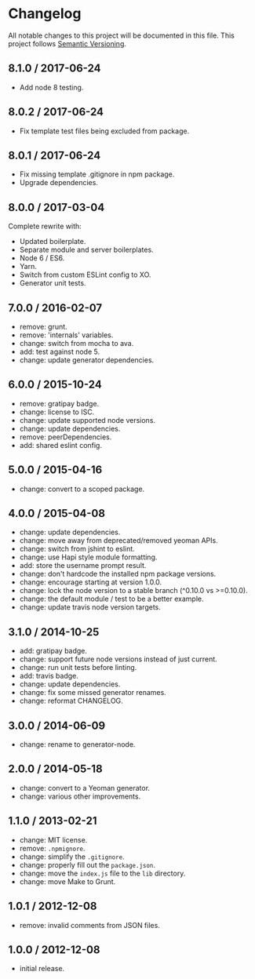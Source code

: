 # Changelog
All notable changes to this project will be documented in this file.
This project follows [Semantic Versioning](http://semver.org).

## 8.1.0 / 2017-06-24
 - Add node 8 testing.

## 8.0.2 / 2017-06-24
 - Fix template test files being excluded from package.

## 8.0.1 / 2017-06-24
 - Fix missing template .gitignore in npm package.
 - Upgrade dependencies.

## 8.0.0 / 2017-03-04
Complete rewrite with:
 - Updated boilerplate.
 - Separate module and server boilerplates.
 - Node 6 / ES6.
 - Yarn.
 - Switch from custom ESLint config to XO.
 - Generator unit tests.

## 7.0.0 / 2016-02-07
 - remove: grunt.
 - remove: 'internals' variables.
 - change: switch from mocha to ava.
 - add: test against node 5.
 - change: update generator dependencies.

## 6.0.0 / 2015-10-24
 - remove: gratipay badge.
 - change: license to ISC.
 - change: update supported node versions.
 - change: update dependencies.
 - remove: peerDependencies.
 - add: shared eslint config.

## 5.0.0 / 2015-04-16
 - change: convert to a scoped package.

## 4.0.0 / 2015-04-08
 - change: update dependencies.
 - change: move away from deprecated/removed yeoman APIs.
 - change: switch from jshint to eslint.
 - change: use Hapi style module formatting.
 - add: store the username prompt result.
 - change: don't hardcode the installed npm package versions.
 - change: encourage starting at version 1.0.0.
 - change: lock the node version to a stable branch (^0.10.0 vs >=0.10.0).
 - change: the default module / test to be a better example.
 - change: update travis node version targets.

## 3.1.0 / 2014-10-25
 - add: gratipay badge.
 - change: support future node versions instead of just current.
 - change: run unit tests before linting.
 - add: travis badge.
 - change: update dependencies.
 - change: fix some missed generator renames.
 - change: reformat CHANGELOG.

## 3.0.0 / 2014-06-09
 - change: rename to generator-node.

## 2.0.0 / 2014-05-18
 - change: convert to a Yeoman generator.
 - change: various other improvements.

## 1.1.0 / 2013-02-21
 - change: MIT license.
 - remove: `.npmignore`.
 - change: simplify the `.gitignore`.
 - change: properly fill out the `package.json`.
 - change: move the `index.js` file to the `lib` directory.
 - change: move Make to Grunt.

## 1.0.1 / 2012-12-08
 - remove: invalid comments from JSON files.

## 1.0.0 / 2012-12-08
 - initial release.
